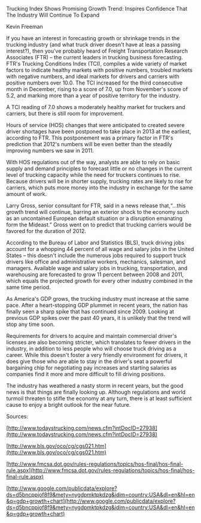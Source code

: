 Trucking Index Shows Promising Growth Trend: Inspires Confidence That The Industry Will Continue To Expand

Kevin Freeman

If you have an interest in forecasting growth or shrinkage trends in the trucking industry (and what truck driver doesn't have at leas a passing interest?), then you've probably heard of Freight Transportation Research Associates (FTR) – the current leaders in trucking business forecasting. FTR's Trucking Conditions Index (TCI), compiles a wide variety of market factors to indicate healthy markets with positive numbers, troubled markets with negative numbers, and ideal markets for drivers and carriers with positive numbers over 10.0. The TCI increased for the third consecutive month in December, rising to a score of 7.0, up from November's score of 5.2, and marking more than a year of positive territory for the industry. 

A TCI reading of 7.0 shows a moderately healthy market for truckers and carriers, but there is still room for improvement. 

Hours of service (HOS) changes that were anticipated to created severe driver shortages have been postponed to take place in 2013 at the earliest, according to FTR. This postponement was a primary factor in FTR's prediction that 2012's numbers will be even better than the steadily improving numbers we saw in 2011. 

With HOS regulations out of the way, analysts are able to rely on basic supply and demand principles to forecast little or no changes in the current level of trucking capacity while the need for truckers continues to rise. Because drivers will be in shorter supply, trucking rates are likely to rise for carriers, which puts more money into the industry in exchange for the same amount of work. 

Larry Gross, senior consultant for FTR, said in a news release that,“...this growth trend will continue, barring an exterior shock to the economy such as an uncontained European default situation or a disruption emanating form the Mideast.” Gross went on to predict that trucking carriers would be favored for the duration of 2012. 

According to the Bureau of Labor and Statistics (BLS), truck driving jobs account for a whopping 44 percent of  all wage and salary jobs in the United States – this doesn't include the numerous jobs required to support truck drivers like office and administrative workers, mechanics, salesman, and managers. Available wage and salary jobs in trucking, transportation, and warehousing are forecasted to grow 11 percent between 2008 and 2011, which equals the projected growth for every other industry combined in the same time period. 

As America's GDP grows, the trucking industry must increase at the same pace. After a heart-stopping GDP plummet in recent years, the nation has finally seen a sharp spike that has continued since 2009. Looking at previous GDP spikes over the past 40 years, it is unlikely that the trend will stop any time soon. 

Requirements for drivers to acquire and maintain commercial driver's licenses are also becoming stricter, which translates to fewer drivers in the industry, in addition to less people who will choose truck driving as a career. While this doesn't foster a very friendly environment for drivers, it does give those who are able to stay in the driver's seat a powerful bargaining chip for negotiating pay increases and starting salaries as companies find it more and more difficult to fill driving positions. 

The industry has weathered a nasty storm in recent years, but the good news is that things are finally looking up. Although regulations and world turmoil threaten to stifle the economy at any turn, there is at least sufficient cause to enjoy a bright outlook for the near future. 

Sources:

[http://www.todaystrucking.com/news.cfm?intDocID=27938](http://www.todaystrucking.com/news.cfm?intDocID=27938)

[http://www.bls.gov/oco/cg/cgs021.htm](http://www.bls.gov/oco/cg/cgs021.htm)

[http://www.fmcsa.dot.gov/rules-regulations/topics/hos-final/hos-final-rule.aspx](http://www.fmcsa.dot.gov/rules-regulations/topics/hos-final/hos-final-rule.aspx)

[http://www.google.com/publicdata/explore?ds=d5bncppjof8f9&mety=nygdpmktpkdzg&idim=country:USA&dl=en&hl=en&q=gdp+growth+chart](http://www.google.com/publicdata/explore?ds=d5bncppjof8f9&mety=nygdpmktpkdzg&idim=country:USA&dl=en&hl=en&q=gdp+growth+chart)

